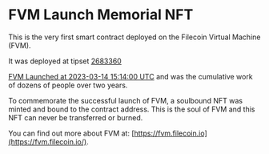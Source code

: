 # FVM Launch Memorial NFT

This is the very first smart contract deployed on the Filecoin Virtual Machine (FVM).

It was deployed at tipset [2683360](https://filfox.info/en/tipset/2683360)

[FVM Launched at 2023-03-14 15:14:00 UTC](https://filecoin.io/blog/posts/fvm-is-live-on-mainnet/) and was the cumulative work of dozens of people over two years.

To commemorate the successful launch of FVM, a soulbound NFT was minted and bound to the contract address. This is the soul of FVM and this NFT can never be transferred or burned.

You can find out more about FVM at: [https://fvm.filecoin.io](https://fvm.filecoin.io/).